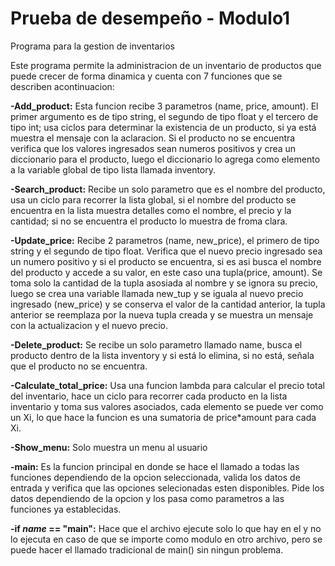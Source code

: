 # Prueba de desempeño - Modulo1

Programa para la gestion de inventarios

Este programa permite la administracion de un inventario de productos que puede crecer de forma dinamica y cuenta con 7 funciones que se describen acontinuacion:

__-Add_product:__ Esta funcion recibe 3 parametros (name, price, amount). El primer argumento es de tipo string, el segundo de tipo float y el tercero de tipo int; usa ciclos para determinar la existencia de un producto, si ya está muestra el mensaje con la aclaracion. Si el producto no se encuentra verifica que los valores ingresados sean numeros positivos y crea un diccionario para el producto, luego el diccionario lo agrega como elemento a la variable global de tipo lista llamada inventory.

__-Search_product:__ Recibe un solo parametro que es el nombre del producto, usa un ciclo para recorrer la lista global, si el nombre del producto se encuentra en la lista muestra detalles como el nombre, el precio y la cantidad; si no se encuentra el producto lo muestra de froma clara.

__-Update_price:__ Recibe 2 parametros (name, new_price), el primero de tipo string y el segundo de tipo float. Verifica que el nuevo precio ingresado sea un numero positivo y si el producto se encuentra, si es asi busca el nombre del producto y accede a su valor, en este caso una tupla(price, amount). Se toma solo la cantidad de la tupla asosiada al nombre y se ignora su precio, luego se crea una variable llamada new_tup y se iguala al nuevo precio ingresado (new_price) y se conserva el valor de la cantidad anterior, la tupla anterior se reemplaza por la nueva tupla creada y se muestra un mensaje con la actualizacion y el nuevo precio.

__-Delete_product:__ Se recibe un solo parametro llamado name, busca el producto dentro de la lista inventory y si está lo elimina, si no está, señala que el producto no se encuentra.

__-Calculate_total_price:__ Usa una funcion lambda para calcular el precio total del inventario, hace un ciclo para recorrer cada producto en la lista inventario y toma sus valores asociados, cada elemento se puede ver como un Xi, lo que hace la funcion es una sumatoria de price*amount para cada Xi.

__-Show_menu:__ Solo muestra un menu al usuario

__-main:__ Es la funcion principal en donde se hace el llamado a todas las funciones dependiendo de la opcion seleccionada, valida los datos de entrada y verifica que las opciones selecionadas esten disponibles. Pide los datos dependiendo de la opcion y los pasa como parametros a las funciones ya establecidas.

__-if _name_ == "__main__":__ Hace que el archivo ejecute solo lo que hay en el y no lo ejecuta en caso de que se importe como modulo en otro archivo, pero se puede hacer el llamado tradicional de main() sin ningun problema.


